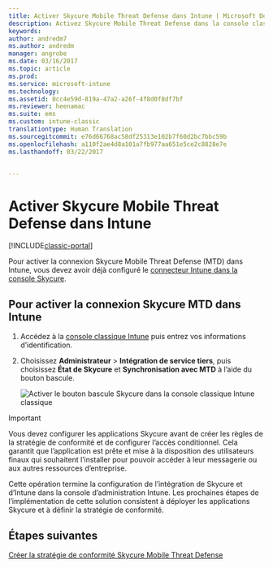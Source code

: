 ```yaml
---
title: Activer Skycure Mobile Threat Defense dans Intune | Microsoft Docs
description: Activez Skycure Mobile Threat Defense dans la console classique Intune.
keywords: 
author: andredm7
ms.author: andredm
manager: angrobe
ms.date: 03/16/2017
ms.topic: article
ms.prod: 
ms.service: microsoft-intune
ms.technology: 
ms.assetid: 0cc4e59d-819a-47a2-a26f-4f8d0f8df7bf
ms.reviewer: heenamac
ms.suite: ems
ms.custom: intune-classic
translationtype: Human Translation
ms.sourcegitcommit: e76d66768ac58df25313e102b7f60d2bc7bbc59b
ms.openlocfilehash: a110f2ae4d8a101a7fb977aa651e5ce2c8828e7e
ms.lasthandoff: 03/22/2017


---
```


# <a name="enable-skycure-mobile-threat-defense-in-intune"></a>Activer Skycure Mobile Threat Defense dans Intune

[!INCLUDE[classic-portal](../includes/classic-portal.md)]

Pour activer la connexion Skycure Mobile Threat Defense (MTD) dans Intune, vous devez avoir déjà configuré le [connecteur Intune dans la console Skycure](https://docs.microsoft.com/intune/deploy-use/setup-the-skycure-integration-with-Intune).

## <a name="to-enable-the-skycure-mtd-connection-in-intune"></a>Pour activer la connexion Skycure MTD dans Intune

1.  Accédez à la [console classique Intune](https://manage.microsoft.com/) puis entrez vos informations d’identification.

2.  Choisissez **Administrateur** &gt; **Intégration de service tiers**, puis choisissez **État de Skycure** et **Synchronisation avec MTD** à l’aide du bouton bascule.

    ![Activer le bouton bascule Skycure dans la console classique Intune classique](../media/mtp/enable-skycure-1.png)

> [!IMPORTANT] 
> Vous devez configurer les applications Skycure avant de créer les règles de la stratégie de conformité et de configurer l’accès conditionnel. Cela garantit que l’application est prête et mise à la disposition des utilisateurs finaux qui souhaitent l’installer pour pouvoir accéder à leur messagerie ou aux autres ressources d’entreprise.

Cette opération termine la configuration de l’intégration de Skycure et d’Intune dans la console d’administration Intune. Les prochaines étapes de l’implémentation de cette solution consistent à déployer les applications Skycure et à définir la stratégie de conformité.

## <a name="next-steps"></a>Étapes suivantes

[Créer la stratégie de conformité Skycure Mobile Threat Defense](https://docs.microsoft.com/intune/deploy-use/create-skycure-mobile-threat-defense-compliance-policy)

